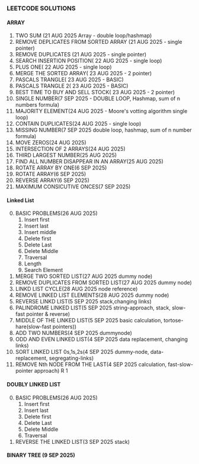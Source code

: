 ### LEETCODE SOLUTIONS

#### ARRAY 
1. TWO SUM (21 AUG 2025 Array - double loop/hashmap)
2. REMOVE DEPLICATES FROM SORTED ARRAY (21 AUG 2025 - single pointer)
3. REMOVE DUPLICATES (21 AUG 2025 - single pointer)
4. SEARCH INSERTION POSITION( 22 AUG 2025 - single loop)
5. PLUS ONE( 22 AUG 2025 - single loop)
6. MERGE THE SORTED ARRAY( 23 AUG 2025 - 2 pointer)
7. PASCALS TRANGLE( 23 AUG 2025 - BASIC)
8. PASCALS TRANGLE 2( 23 AUG 2025 - BASIC)
9. BEST TIME TO BUY AND SELL STOCK( 23 AUG 2025 - 2 pointer)
10. SINGLE NUMBER(7 SEP 2025 - DOUBLE LOOP, Hashmap, sum of n numbers formula)
11. MAJORITY ELEMENT(24 AUG 2025 - Moore's votting algorithm single loop)
12. CONTAIN DUPLICATES(24 AUG 2025 - single loop)
13. MISSING NUMBER(7 SEP 2025 double loop, hashmap, sum of n number formula)
14. MOVE ZEROS(24 AUG 2025)
15. INTERSECTION OF 2 ARRAYS(24 AUG 2025)
16. THIRD LARGEST NUMBER(25 AUG 2025)
17. FIND ALL NUMBER DISAPPEAR IN AN ARRAY(25 AUG 2025)
18. ROTATE ARRAY BY ONE(6 SEP 2025)
19. ROTATE ARRAY(6 SEP 2025)
20. REVERSE ARRAY(6 SEP 2025)
21. MAXIMUM CONSICUTIVE ONCES(7 SEP 2025)

#### Linked List 
0. BASIC PROBLEMS(26 AUG 2025)
   1. Insert first
   2. Insert last
   3. Insert middle
   4. Delete first
   5. Delete Last
   6. Delete Middle
   7. Traversal
   8. Length
   9. Search Element
18. MERGE TWO SORTED LIST(27 AUG 2025 dummy node)
19. REMOVE DUPLICATES FROM SORTED LIST(27 AUG 2025 dummy node)
20. LINKD LIST CYCLE(28 AUG 2025 node reference)
21. REMOVE LINKED LIST ELEMENTS(28 AUG 2025 dummy node)
22. REVERSE LINKD LIST(5 SEP 2025 stack,changing links)
23. PALINDROME LINKED LIST(5 SEP 2025 string-approach, stack, slow-fast pointer & reverse)
24. MIDDLE OF THE LINKED LIST(5 SEP 2025 basic calculation, tortose-hare(slow-fast pointers))
25. ADD TWO NUMBERS(4 SEP 2025 dummynode)
26. ODD AND EVEN LINKED LIST(4 SEP 2025 data replacement, changing links)
27. SORT LINKED LIST 0s,1s,2s(4 SEP 2025 dummy-node, data-replacement, segregating-links)
28. REMOVE Nth NODE FROM THE LAST(4 SEP 2025 calculation, fast-slow-pointer approach) R 1

#### DOUBLY LINKED LIST
0. BASIC PROBLEMS(26 AUG 2025)
   1. Insert first
   2. Insert last
   3. Delete first
   4. Delete Last
   5. Delete Middle
   6. Traversal
1. REVERSE THE LINKED LIST(3 SEP 2025 stack)


#### BINARY TREE (9 SEP 2025)
